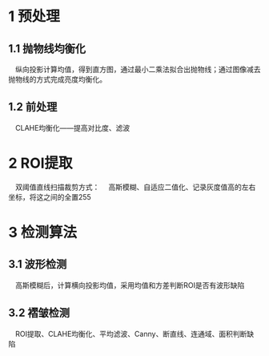 # 1 预处理
## 1.1 抛物线均衡化
&emsp;纵向投影计算均值，得到直方图，通过最小二乘法拟合出抛物线；通过图像减去抛物线的方式完成亮度均衡化。

## 1.2 前处理
&emsp;CLAHE均衡化——提高对比度、滤波

# 2 ROI提取
&emsp;双阈值直线扫描裁剪方式：
&emsp;高斯模糊、自适应二值化、记录灰度值高的左右坐标，将这之间的全置255

# 3 检测算法
## 3.1 波形检测
&emsp;高斯模糊后，计算横向投影均值，采用均值和方差判断ROI是否有波形缺陷
## 3.2 褶皱检测
&emsp;ROI提取、CLAHE均衡化、平均滤波、Canny、断直线、连通域、面积判断缺陷
